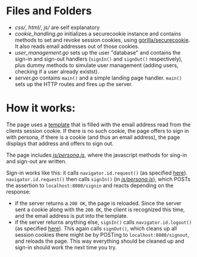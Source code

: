 # Files and Folders

- *css/*, *html/*, *js/* are self explanatory
- *cookie_handling.go* initializes a securecookie instance and contains methods to set and revoke session cookies, using [gorilla/securecookie](http://www.gorillatoolkit.org/pkg/securecookie). It also reads email addresses out of those cookies.
- *user_management.go* sets up the user "database" and contains the sign-in and sign-out handlers (`signIn()` and `signOut()` respectively), plus dummy methods to simulate user management (adding users, checking if a user already existst).
- *server.go* contains `main()` and a simple landing page handler. `main()` sets up the HTTP routes and fires up the server.

# How it works:

The page uses a [template](https://github.com/sauerbraten/persona/blob/master/example/html/landing.html) that is filled with the email address read from the clients session cookie. If there is no such cookie, the page offers to sign in with persona, if there is a cookie (and thus an email address), the page displays that address and offers to sign out.

The page includes [*js/persona.js*](https://github.com/sauerbraten/persona/blob/master/example/js/persona.js), where the javascript methods for sing-in and sign-out are written.

Sign-in works like this: it calls `navigator.id.request()` (as specified [here](https://developer.mozilla.org/en-US/docs/Web/API/navigator.id)). `navigator.id.request()` then calls `signIn()` (in [*js/persona.js*](https://github.com/sauerbraten/persona/blob/master/example/js/persona.js)), which POSTs the assertion to `localhost:8080/signin` and reacts depending on the response:

- if the server returns a `200 OK`, the page is reloaded. Since the server sent a cookie along with the `200 OK`, the client is recognized this time, and the email address is put into the template.
- if the server returns anything else, `signIn()` calls `navigator.id.logout()` (as specified [here](https://developer.mozilla.org/en-US/docs/Web/API/navigator.id)). This again calls `signOut()`, which cleans up all session cookies there might be by POSTing to `localhost:8080/signout`, and reloads the page. This way everything should be cleaned up and sign-in should work the next time you try.
